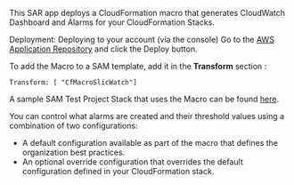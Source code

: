 This SAR app deploys a CloudFormation macro that generates CloudWatch Dashboard and Alarms for your CloudFormation Stacks.

Deployment:
Deploying to your account (via the console)
Go to the [AWS Application Repository](https://serverlessrepo.aws.amazon.com/applications) and click the Deploy button.

To add the Macro to a SAM template,  add it in the **Transform** section :
```
Transform: [ "CfMacroSlicWatch"]

```
A sample SAM Test Project Stack that uses the Macro can be found [here](https://github.com/fourTheorem/slic-watch).

You can control what alarms are created and their threshold values using a combination of two configurations:
 - A default configuration available as part of the macro that defines the organization best practices.
 - An optional override configuration that overrides the default configuration defined in your CloudFormation stack.


